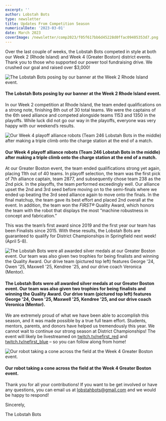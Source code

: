 ```yaml
---
excerpt: ''
author: Lobstah Bots
type: newsletter
title: Updates From Competition Season
numericalDate: '2023-03-01'
date: March 2023
coverImage: /newsletter/comp2023/f05f617bb6d45228d0ffac09405353d7.png
---
```


Over the last couple of weeks, the Lobstah Bots competed in style at both our Week 2 (Rhode Island) and Week 4 (Greater Boston) district events. Thank you to those who supported our power tool fundraising drive. We crushed our goal and raised over $3,000!

![The Lobstah Bots posing by our banner at the Week 2 Rhode Island event.](/newsletter/comp2023/f05f617bb6d45228d0ffac09405353d7.png)
#### The Lobstah Bots posing by our banner at the Week 2 Rhode Island event.

In our Week 2 competition at Rhode Island, the team ended qualifications on a strong note, finishing 8th out of 30 total teams. We were the captains of the 6th seed alliance and competed alongside teams 1153 and 1350 in the playoffs. While luck did not go our way in the playoffs, everyone was very happy with our weekend’s results.

![Our Week 4 playoff alliance robots (Team 246 Lobstah Bots in the middle) after making a triple climb onto the charge station at the end of a match.](/newsletter/comp2023/3bb34f5c51cba9598594d430c7e79506.png)
#### Our Week 4 playoff alliance robots (Team 246 Lobstah Bots in the middle) after making a triple climb onto the charge station at the end of a match.

At our Greater Boston event, the team ended qualifications strong yet again, placing 11th out of 40 teams. In playoff selection, the team was the first pick of 7th alliance captain, team 2877, and subsequently chose team 238 as the 2nd pick. In the playoffs, the team performed exceedingly well. Our alliance upset the 2nd and 3rd seed before moving on to the semi-finals where we ended up beating the 3rd seed alliance again to move onto the finals. In the final matchup, the team gave its best effort and placed 2nd overall at the event. In addition, the team won the _FIRST®_ Quality Award, which honors the team with the robot that displays the most “machine robustness in concept and fabrication.”

This was the team’s first award since 2019 and the first year our team has been Finalists since 2015. With these results, the Lobstah Bots are guaranteed to qualify for District Championships in Springfield next week! (April 5-8).

![The Lobstah Bots were all awarded silver medals at our Greater Boston event. Our team was also given two trophies for being finalists and winning the Quality Award. Our drive team (pictured top left) features George '24, Owen '25, Maxwell '25, Kendree '25, and our drive coach Veronica (Mentor).](/newsletter/comp2023/9ed9f34103ef42ff4532f70eee3c7f32.png)
#### The Lobstah Bots were all awarded silver medals at our Greater Boston event. Our team was also given two trophies for being finalists and winning the Quality Award. Our drive team (pictured top left) features George '24, Owen '25, Maxwell '25, Kendree '25, and our drive coach Veronica (Mentor).

We are extremely proud of what we have been able to accomplish this season, and it was made possible by a true full team effort. Students, mentors, parents, and donors have helped us tremendously this year. We cannot wait to continue our strong season at District Championships! The event will likely be livestreamed on [twitch.tv/nefirst_red](https://www.twitch.tv/nefirst_red) and [twitch.tv/nefirst_blue](https://www.twitch.tv/nefirst_blue) – so you can follow along from home!

![Our robot taking a cone across the field at the Week 4 Greater Boston event.](/newsletter/comp2023/724f69dcdcf2be61e468ddb5c9a65cda.png)
#### Our robot taking a cone across the field at the Week 4 Greater Boston event.

Thank you for all your contributions! If you want to be get involved or have any questions, you can email us at [lobstahbots@gmail.com](mailto:lobstahbots@gmail.com) and we would be happy to respond!

Sincerely,

The Lobstah Bots


